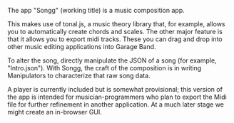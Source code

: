 The app "Songg" (working title) is a music composition app.

This makes use of tonal.js, a music theory library that, for example, allows you to automatically create chords and scales. The other major feature is that it allows you to export midi tracks. These you can drag and drop into other music editing applications into Garage Band.

To alter the song, directly manipulate the JSON of a song (for example, "Intro.json"). With Songg, the craft of the composition is in writing Manipulators to characterize that raw song data.

A player is currently included but is somewhat provisional; this version of the app is intended for musician-programmers who plan to export the Midi file for further refinement in another application. At a much later stage we might create an in-browser GUI.


